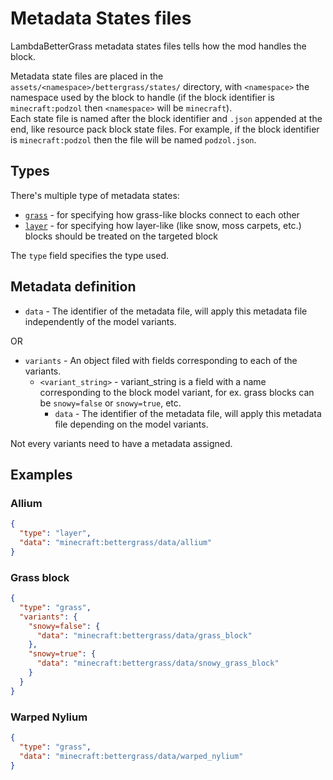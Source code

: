 # Metadata States files

LambdaBetterGrass metadata states files tells how the mod handles the block.

Metadata state files are placed in the `assets/<namespace>/bettergrass/states/` directory,
with `<namespace>` the namespace used by the block to handle (if the block identifier is `minecraft:podzol` then `<namespace>` will be `minecraft`).  
Each state file is named after the block identifier and `.json` appended at the end,
like resource pack block state files.
For example, if the block identifier is `minecraft:podzol` then the file will be named `podzol.json`.

## Types

There's multiple type of metadata states:

 - [`grass`][metadata_grass] - for specifying how grass-like blocks connect to each other
 - [`layer`][metadata_layer] - for specifying how layer-like (like snow, moss carpets, etc.) blocks should be treated on the targeted block
 
The `type` field specifies the type used.

## Metadata definition

- `data` - The identifier of the metadata file, will apply this metadata file independently of the model variants.
 
OR

- `variants` - An object filed with fields corresponding to each of the variants.
  - `<variant_string>` - variant_string is a field with a name corresponding to the block model variant, for ex. grass blocks can be `snowy=false` or `snowy=true`, etc.
    - `data` - The identifier of the metadata file, will apply this metadata file depending on the model variants.
    
Not every variants need to have a metadata assigned.

## Examples

### Allium

```json
{
  "type": "layer",
  "data": "minecraft:bettergrass/data/allium"
}
```

### Grass block

```json
{
  "type": "grass",
  "variants": {
    "snowy=false": {
      "data": "minecraft:bettergrass/data/grass_block"
    },
    "snowy=true": {
      "data": "minecraft:bettergrass/data/snowy_grass_block"
    }
  }
}
```

### Warped Nylium

```json
{
  "type": "grass",
  "data": "minecraft:bettergrass/data/warped_nylium"
}
```

[metadata_grass]: ./METADATA_GRASS_FORMAT.md "Grass Metadata Documentation"
[metadata_layer]: ./LAYER_METHOD.md "Layer Metadata Documentation"

